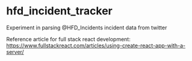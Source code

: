 # hfd_incident_tracker
Experiment in parsing @HFD_Incidents incident data from twitter

Reference article for full stack react development: https://www.fullstackreact.com/articles/using-create-react-app-with-a-server/
